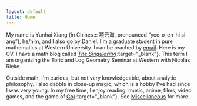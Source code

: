 ```yaml
---
layout: default
title: Home
---
```



My name is Yunhai Xiang (in Chinese: 项云海, pronounced “yee-o-en-hi si-ang”), he/him, and I also go by Daniel. I'm a graduate student in pure mathematics at Western University. I can be reached by [email](mailto:yxiang72@uwo.ca). Here is my CV. I have a math blog called [_The Singularity_](https://thesingularity.me){:target="_blank"}. This term I am organizing the Toric and Log Geometry Seminar at Western with Nicolas Rieke. 

Outside math, I'm curious, but not very knowledgeable, about analytic philosophy. I also dabble in close-up magic, which is a hobby I've had since I was very young. In my free time, I enjoy reading, music, anime, films, video games, and the game of [Go](https://en.wikipedia.org/wiki/Go_(game)){:target="_blank"}. See [Miscellaneous](/miscellaneous) for more. 


